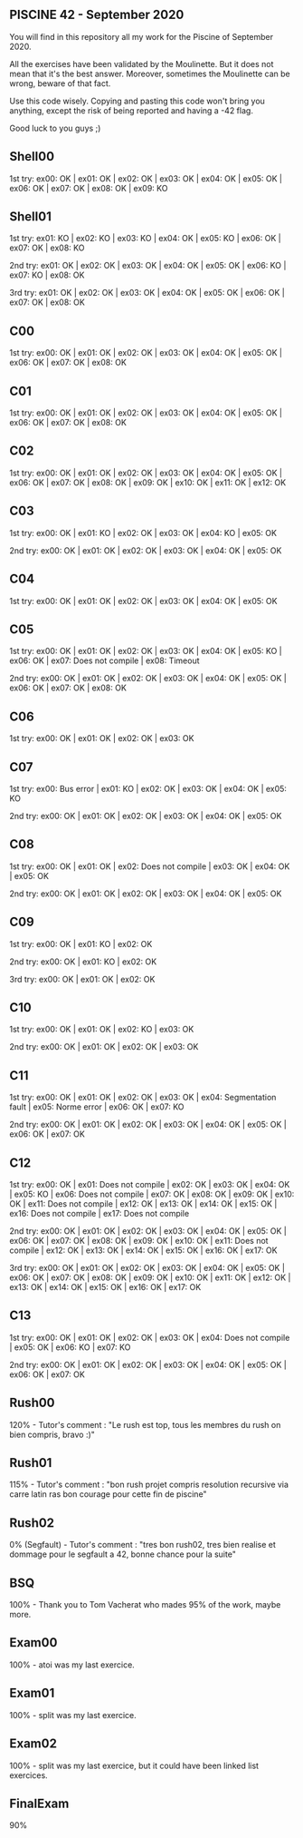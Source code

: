 ## PISCINE 42 - September 2020 ###

You will find in this repository all my work for the Piscine of September 2020.

All the exercises have been validated by the Moulinette. But it does not mean that it's the best answer. Moreover, sometimes the Moulinette can be wrong, beware of that fact.

Use this code wisely. Copying and pasting this code won't bring you anything, except the risk of being reported and having a -42 flag.

Good luck to you guys ;)


## Shell00 ##
1st try:
ex00: OK | ex01: OK | ex02: OK | ex03: OK | ex04: OK | ex05: OK | ex06: OK | ex07: OK | ex08: OK | ex09: KO


## Shell01 ##
1st try:
ex01: KO | ex02: KO | ex03: KO | ex04: OK | ex05: KO | ex06: OK | ex07: OK | ex08: KO

2nd try:
ex01: OK | ex02: OK | ex03: OK | ex04: OK | ex05: OK | ex06: KO | ex07: KO | ex08: OK

3rd try:
ex01: OK | ex02: OK | ex03: OK | ex04: OK | ex05: OK | ex06: OK | ex07: OK | ex08: OK


## C00 ##
1st try:
ex00: OK | ex01: OK | ex02: OK | ex03: OK | ex04: OK | ex05: OK | ex06: OK | ex07: OK | ex08: OK


## C01 ##
1st try:
ex00: OK | ex01: OK | ex02: OK | ex03: OK | ex04: OK | ex05: OK | ex06: OK | ex07: OK | ex08: OK


## C02 ##
1st try:
ex00: OK | ex01: OK | ex02: OK | ex03: OK | ex04: OK | ex05: OK | ex06: OK | ex07: OK | ex08: OK | ex09: OK | ex10: OK | ex11: OK | ex12: OK


## C03 ##
1st try:
ex00: OK | ex01: KO | ex02: OK | ex03: OK | ex04: KO | ex05: OK

2nd try:
ex00: OK | ex01: OK | ex02: OK | ex03: OK | ex04: OK | ex05: OK


## C04 ##
1st try:
ex00: OK | ex01: OK | ex02: OK | ex03: OK | ex04: OK | ex05: OK


## C05 ##
1st try:
ex00: OK | ex01: OK | ex02: OK | ex03: OK | ex04: OK | ex05: KO | ex06: OK | ex07: Does not compile | ex08: Timeout

2nd try:
ex00: OK | ex01: OK | ex02: OK | ex03: OK | ex04: OK | ex05: OK | ex06: OK | ex07: OK | ex08: OK


## C06 ##
1st try:
ex00: OK | ex01: OK | ex02: OK | ex03: OK


## C07 ##
1st try:
ex00: Bus error | ex01: KO | ex02: OK | ex03: OK | ex04: OK | ex05: KO

2nd try:
ex00: OK | ex01: OK | ex02: OK | ex03: OK | ex04: OK | ex05: OK


## C08 ##
1st try:
ex00: OK | ex01: OK | ex02: Does not compile | ex03: OK | ex04: OK | ex05: OK

2nd try:
ex00: OK | ex01: OK | ex02: OK | ex03: OK | ex04: OK | ex05: OK


## C09 ##
1st try:
ex00: OK | ex01: KO | ex02: OK

2nd try:
ex00: OK | ex01: KO | ex02: OK

3rd try:
ex00: OK | ex01: OK | ex02: OK


## C10 ##
1st try:
ex00: OK | ex01: OK | ex02: KO | ex03: OK

2nd try:
ex00: OK | ex01: OK | ex02: OK | ex03: OK


## C11 ##
1st try:
ex00: OK | ex01: OK | ex02: OK | ex03: OK | ex04: Segmentation fault | ex05: Norme error | ex06: OK | ex07: KO

2nd try:
ex00: OK | ex01: OK | ex02: OK | ex03: OK | ex04: OK | ex05: OK | ex06: OK | ex07: OK


## C12 ##
1st try:
ex00: OK | ex01: Does not compile | ex02: OK | ex03: OK | ex04: OK | ex05: KO | ex06: Does not compile | ex07: OK | ex08: OK | ex09: OK | ex10: OK | ex11: Does not compile | ex12: OK | ex13: OK | ex14: OK | ex15: OK | ex16: Does not compile | ex17: Does not compile

2nd try:
ex00: OK | ex01: OK | ex02: OK | ex03: OK | ex04: OK | ex05: OK | ex06: OK | ex07: OK | ex08: OK | ex09: OK | ex10: OK | ex11: Does not compile | ex12: OK | ex13: OK | ex14: OK | ex15: OK | ex16: OK | ex17: OK

3rd try:
ex00: OK | ex01: OK | ex02: OK | ex03: OK | ex04: OK | ex05: OK | ex06: OK | ex07: OK | ex08: OK | ex09: OK | ex10: OK | ex11: OK | ex12: OK | ex13: OK | ex14: OK | ex15: OK | ex16: OK | ex17: OK


## C13 ##
1st try:
ex00: OK | ex01: OK | ex02: OK | ex03: OK | ex04: Does not compile | ex05: OK | ex06: KO | ex07: KO

2nd try:
ex00: OK | ex01: OK | ex02: OK | ex03: OK | ex04: OK | ex05: OK | ex06: OK | ex07: OK


## Rush00 ##
120% - Tutor's comment : "Le rush est top, tous les membres du rush on bien compris, bravo :)"


## Rush01 ##
115% - Tutor's comment : "bon rush projet compris resolution recursive via carre latin ras bon courage pour cette fin de piscine"


## Rush02 ##
0% (Segfault) - Tutor's comment : "tres bon rush02, tres bien realise et dommage pour le segfault a 42, bonne chance pour la suite"


## BSQ ##
100% - Thank you to Tom Vacherat who mades 95% of the work, maybe more.


## Exam00 ##
100% - atoi was my last exercice.


## Exam01 ##
100% - split was my last exercice.


## Exam02 ##
100% - split was my last exercice, but it could have been linked list exercices.


## FinalExam ##
90%
